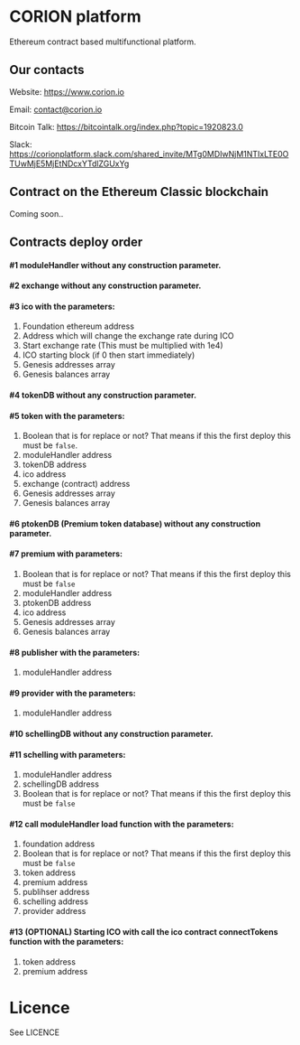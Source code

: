 
# CORION platform
Ethereum contract based multifunctional platform.

## Our contacts
Website:
https://www.corion.io

Email:
contact@corion.io

Bitcoin Talk:
https://bitcointalk.org/index.php?topic=1920823.0

Slack:
https://corionplatform.slack.com/shared_invite/MTg0MDIwNjM1NTIxLTE0OTUwMjE5MjEtNDcxYTdlZGUxYg

## Contract on the Ethereum Classic blockchain
Coming soon..

## Contracts deploy order
#### #1 moduleHandler without any construction parameter.
#### #2 exchange without any construction parameter.
#### #3 ico with the parameters:
1. Foundation ethereum address
2. Address which will change the exchange rate during ICO
3. Start exchange rate (This must be multiplied with 1e4)
4. ICO starting block (if 0 then start immediately)
5. Genesis addresses array
6. Genesis balances array
#### #4 tokenDB without any construction parameter.
#### #5 token with the parameters:
1. Boolean that is for replace or not? That means if this the first deploy this must be `false`.
2. moduleHandler address
3. tokenDB address
4. ico address
5. exchange (contract) address
6. Genesis addresses array
7. Genesis balances array
#### #6 ptokenDB (Premium token database) without any construction parameter.
#### #7 premium with parameters:
1. Boolean that is for replace or not? That means if this the first deploy this must be `false`
2. moduleHandler address
3. ptokenDB address
4. ico address
5. Genesis addresses array
6. Genesis balances array
#### #8 publisher with the parameters:
1. moduleHandler address
#### #9 provider with the parameters:
1. moduleHandler address
#### #10 schellingDB without any construction parameter.
#### #11 schelling with parameters:
1. moduleHandler address
2. schellingDB address
3. Boolean that is for replace or not? That means if this the first deploy this must be `false`
#### #12 call moduleHandler load function with the parameters:
1. foundation address
2. Boolean that is for replace or not? That means if this the first deploy this must be `false`
3. token address
4. premium address
5. publihser address
6. schelling address
7. provider address
#### #13 (OPTIONAL) Starting ICO with call the ico contract connectTokens function with the parameters:
1. token address
2. premium address

# Licence

See LICENCE
